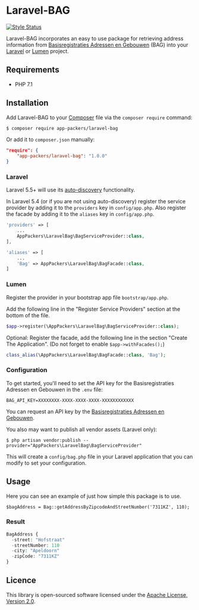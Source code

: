 # Laravel-BAG

[![Style Status](https://styleci.io/repos/132171375/shield?branch=master&style=flat)](https://styleci.io/repos/132171375)

Laravel-BAG incorporates an easy to use package for retrieving address information from [Basisregistraties Adressen en Gebouwen](https://bag.basisregistraties.overheid.nl/) (BAG) into your [Laravel](https://laravel.com/) or [Lumen](https://lumen.laravel.com/) project.

## Requirements

* PHP 7.1

## Installation

Add Laravel-BAG to your [Composer](https://getcomposer.org/) file via the `composer require` command:

```bash
$ composer require app-packers/laravel-bag
```

Or add it to `composer.json` manually:

```json
"require": {
    "app-packers/laravel-bag": "1.0.0"
}
```

### Laravel

Laravel 5.5+ will use its [auto-discovery](https://laravel.com/docs/5.5/packages#package-discovery) functionality.

In Laravel 5.4 (or if you are not using auto-discovery) register the service provider by adding it to the `providers` key in `config/app.php`. Also register the facade by adding it to the `aliases` key in `config/app.php`.

```php
'providers' => [
    ...
    AppPackers\LaravelBag\BagServiceProvider::class,
],

'aliases' => [
    ...
    'Bag' => AppPackers\LaravelBag\BagFacade::class,
]
```

### Lumen

Register the provider in your bootstrap app file `bootstrap/app.php`.

Add the following line in the "Register Service Providers" section at the bottom of the file.
```php
$app->register(\AppPackers\LaravelBag\BagServiceProvider::class);
```

Optional: Register the facade, add the following line in the section "Create The Application". (Do not forget to enable `$app->withFacades();`)
```php
class_alias(\AppPackers\LaravelBag\BagFacade::class, 'Bag');
```

### Configuration

To get started, you'll need to set the API key for the Basisregistraties Adressen en Gebouwen in the `.env` file:

    BAG_API_KEY=XXXXXXXX-XXXX-XXXX-XXXX-XXXXXXXXXXXX

You can request an API key by the [Basisregistraties Adressen en Gebouwen](https://bag.basisregistraties.overheid.nl/).

You also may want to publish all vendor assets (Laravel only):

    $ php artisan vendor:publish --provider="AppPackers\LaravelBag\BagServiceProvider"

This will create a `config/bag.php` file in your Laravel application that you can modify to set your configuration.

## Usage

Here you can see an example of just how simple this package is to use.

    $bagAddress = Bag::getAddressByZipcodeAndStreetNumber('7311KZ', 110);

### Result

```php
BagAddress {
  -street: "Hofstraat"
  -streetNumber: 110
  -city: "Apeldoorn"
  -zipCode: "7311KZ"
}
```

## Licence

This library is open-sourced software licensed under the [Apache License, Version 2.0](http://www.apache.org/licenses/LICENSE-2.0).